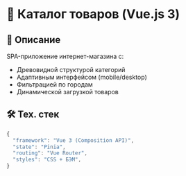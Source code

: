 # 🛒 Каталог товаров (Vue.js 3)

## 📌 Описание
SPA-приложение интернет-магазина с:
- Древовидной структурой категорий
- Адаптивным интерфейсом (mobile/desktop)
- Фильтрацией по городам
- Динамической загрузкой товаров

## 🛠 Тех. стек
```javascript
{
  "framework": "Vue 3 (Composition API)",
  "state": "Pinia",
  "routing": "Vue Router",
  "styles": "CSS + БЭМ",
}